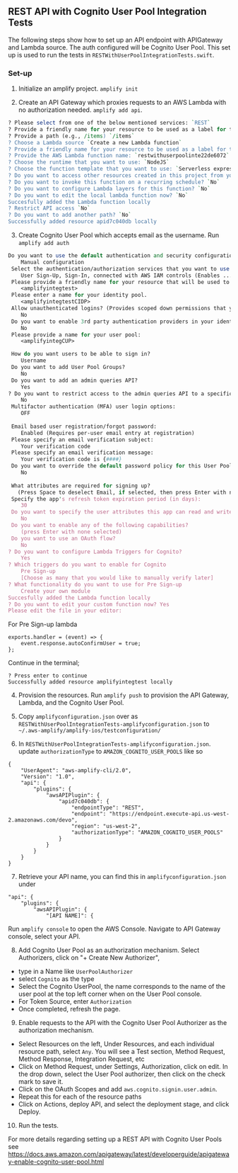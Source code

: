 ## REST API with Cognito User Pool Integration Tests

The following steps show how to set up an API endpoint with APIGateway and Lambda source. The auth configured will be Cognito User Pool. This set up is used to run the tests in `RESTWithUserPoolIntegrationTests.swift`.

### Set-up

1. Initialize an amplify project. `amplify init`

2. Create an API Gateway which proxies requests to an AWS Lambda with no authorization needed. `amplify add api`. 

```perl
? Please select from one of the below mentioned services: `REST`
? Provide a friendly name for your resource to be used as a label for this category in the project: `restAPI`
? Provide a path (e.g., /items) `/items`
? Choose a Lambda source `Create a new Lambda function`
? Provide a friendly name for your resource to be used as a label for this category in the project: `restwithuserpoolinte22de6072`
? Provide the AWS Lambda function name: `restwithuserpoolinte22de6072`
? Choose the runtime that you want to use: `NodeJS`
? Choose the function template that you want to use: `Serverless express function (Integration with Amazon API Gateway)`
? Do you want to access other resources created in this project from your Lambda function? `No`
? Do you want to invoke this function on a recurring schedule? `No`
? Do you want to configure Lambda layers for this function? `No`
? Do you want to edit the local lambda function now? `No`
Succesfully added the Lambda function locally
? Restrict API access `No`
? Do you want to add another path? `No`
Successfully added resource apid7c040db locally
```

3. Create Cognito User Pool which accepts email as the username. Run `amplify add auth`

```perl
Do you want to use the default authentication and security configuration? 
    Manual configuration
 Select the authentication/authorization services that you want to use: 
    User Sign-Up, Sign-In, connected with AWS IAM controls (Enables ...)
 Please provide a friendly name for your resource that will be used to label this category in the project: 
    <amplifyintegtest>
 Please enter a name for your identity pool. 
    <amplifyintegtestCIDP>
 Allow unauthenticated logins? (Provides scoped down permissions that you can control via AWS IAM) 
    No
 Do you want to enable 3rd party authentication providers in your identity pool? 
    No
 Please provide a name for your user pool: 
    <amplifyintegCUP>

 How do you want users to be able to sign in? 
    Username
 Do you want to add User Pool Groups? 
    No
 Do you want to add an admin queries API? 
    Yes
? Do you want to restrict access to the admin queries API to a specific Group 
    No
 Multifactor authentication (MFA) user login options: 
    OFF
 
 Email based user registration/forgot password: 
    Enabled (Requires per-user email entry at registration)
 Please specify an email verification subject: 
    Your verification code
 Please specify an email verification message: 
    Your verification code is {####}
 Do you want to override the default password policy for this User Pool? 
    No
 
 What attributes are required for signing up? 
   (Press Space to deselect Email, if selected, then press Enter with none selected)
 Specify the app's refresh token expiration period (in days): 
    30
 Do you want to specify the user attributes this app can read and write? 
    No
 Do you want to enable any of the following capabilities?
    (press Enter with none selected)
 Do you want to use an OAuth flow? 
    No
? Do you want to configure Lambda Triggers for Cognito? 
    Yes
? Which triggers do you want to enable for Cognito
    Pre Sign-up
    [Choose as many that you would like to manually verify later]
? What functionality do you want to use for Pre Sign-up 
    Create your own module
Succesfully added the Lambda function locally
? Do you want to edit your custom function now? Yes
Please edit the file in your editor: 
```

For Pre Sign-up lambda

```
exports.handler = (event) => {
    event.response.autoConfirmUser = true;
};
```

Continue in the terminal;

```
? Press enter to continue
Successfully added resource amplifyintegtest locally
```

4. Provision the resources. Run `amplify push` to provision the API Gateway, Lambda, and the Cognito User Pool.

5. Copy `amplifyconfiguration.json` over as `RESTWithUserPoolIntegrationTests-amplifyconfiguration.json` to `~/.aws-amplify/amplify-ios/testconfiguration/`

6. In `RESTWithUserPoolIntegrationTests-amplifyconfiguration.json`. update `authorizationType` to `AMAZON_COGNITO_USER_POOLS` like so
```
{
    "UserAgent": "aws-amplify-cli/2.0",
    "Version": "1.0",
    "api": {
        "plugins": {
            "awsAPIPlugin": {
                "apid7c040db": {
                    "endpointType": "REST",
                    "endpoint": "https://endpoint.execute-api.us-west-2.amazonaws.com/devo",
                    "region": "us-west-2",
                    "authorizationType": "AMAZON_COGNITO_USER_POOLS"
                }
            }
        }
    }
}

```

7. Retrieve your API name, you can find this in `amplifyconfiguration.json` under
```
"api": {
    "plugins": {
        "awsAPIPlugin": {
            "[API NAME]": {
```
Run `amplify console` to open the AWS Console. Navigate to API Gateway console, select your API. 

8. Add Cognito User Pool as an authorization mechanism. Select Authorizers, click on "+ Create New Authorizer", 
- type in a Name like `UserPoolAuthorizer`
- select `Cognito` as the type
- Select the Cognito UserPool, the name corresponds to the name of the user pool at the top left corner when on the User Pool console.
- For Token Source, enter `Authorization`
- Once completed, refresh the page.

9. Enable requests to the API with the Cognito User Pool Authorizer as the authorization mechanism. 
- Select Resources on the left, Under Resources, and each individual resource path, select `Any`. You will see a Test section, Method Request, Method Response, Integration Request, etc
- Click on Method Request, under Settings, Authorization, click on edit. In the drop down, select the User Pool authorizer, then click on the check mark to save it.
- Click on the OAuth Scopes and add `aws.cognito.signin.user.admin`. 
- Repeat this for each of the resource paths
- Click on Actions, deploy API, and select the deployment stage, and click Deploy.

10. Run the tests.


For more details regarding setting up a REST API with Cognito User Pools see  https://docs.aws.amazon.com/apigateway/latest/developerguide/apigateway-enable-cognito-user-pool.html
